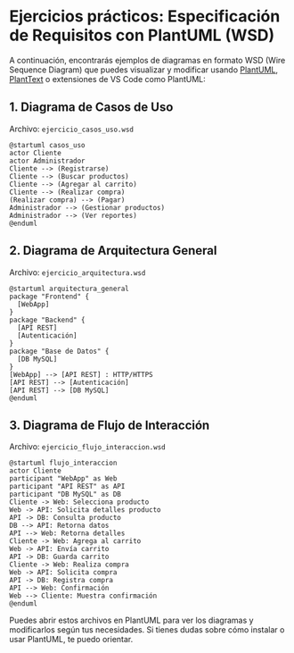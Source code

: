 # Ejercicios prácticos: Especificación de Requisitos con PlantUML (WSD)

A continuación, encontrarás ejemplos de diagramas en formato WSD (Wire Sequence Diagram) que puedes visualizar y modificar usando [PlantUML](https://plantuml.com/es/), [PlantText](https://www.planttext.com/) o extensiones de VS Code como PlantUML:

## 1. Diagrama de Casos de Uso
Archivo: `ejercicio_casos_uso.wsd`
```wsd
@startuml casos_uso
actor Cliente
actor Administrador
Cliente --> (Registrarse)
Cliente --> (Buscar productos)
Cliente --> (Agregar al carrito)
Cliente --> (Realizar compra)
(Realizar compra) --> (Pagar)
Administrador --> (Gestionar productos)
Administrador --> (Ver reportes)
@enduml
```

## 2. Diagrama de Arquitectura General
Archivo: `ejercicio_arquitectura.wsd`
```wsd
@startuml arquitectura_general
package "Frontend" {
  [WebApp]
}
package "Backend" {
  [API REST]
  [Autenticación]
}
package "Base de Datos" {
  [DB MySQL]
}
[WebApp] --> [API REST] : HTTP/HTTPS
[API REST] --> [Autenticación]
[API REST] --> [DB MySQL]
@enduml
```

## 3. Diagrama de Flujo de Interacción
Archivo: `ejercicio_flujo_interaccion.wsd`
```wsd
@startuml flujo_interaccion
actor Cliente
participant "WebApp" as Web
participant "API REST" as API
participant "DB MySQL" as DB
Cliente -> Web: Selecciona producto
Web -> API: Solicita detalles producto
API -> DB: Consulta producto
DB --> API: Retorna datos
API --> Web: Retorna detalles
Cliente -> Web: Agrega al carrito
Web -> API: Envía carrito
API -> DB: Guarda carrito
Cliente -> Web: Realiza compra
Web -> API: Solicita compra
API -> DB: Registra compra
API --> Web: Confirmación
Web --> Cliente: Muestra confirmación
@enduml
```

Puedes abrir estos archivos en PlantUML para ver los diagramas y modificarlos según tus necesidades. Si tienes dudas sobre cómo instalar o usar PlantUML, te puedo orientar.

